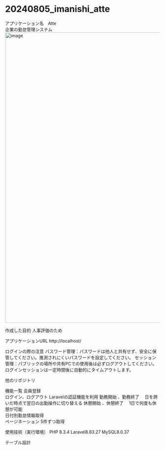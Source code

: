 # 20240805_imanishi_atte

アプリケーション名　Atte  
企業の勤怠管理システム
<img width="944" alt="image" src="https://github.com/user-attachments/assets/0d673d17-1af9-4241-8b10-5deb3ea9f886">

作成した目的
人事評価のため

アプリケーションURL
http://localhost/

ログインの際の注意
パスワード管理：パスワードは他人と共有せず、安全に保管してください。推測されにくいパスワードを設定してください。
セッション管理：パブリックの場所や共有PCでの使用後は必ずログアウトしてください。ログインセッションは一定時間後に自動的にタイムアウトします。

他のリポジトリ

機能一覧  会員登録	
ログイン、ログアウト	Laravelの認証機能を利用
勤務開始	、勤務終了	　日を跨いだ時点で翌日の出勤操作に切り替える
休憩開始	、休憩終了　 1日で何度も休憩が可能	
日付別勤怠情報取得	
ページネーション	    5件ずつ取得

使用技術（実行環境）
PHP 8.3.4
Laravel8.83.27
MySQL8.0.37

テーブル設計







